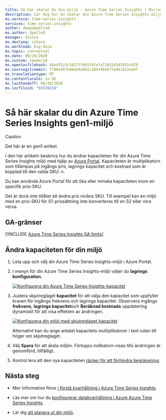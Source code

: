 ```yaml
---
title: Så här skalar du din miljö – Azure Time Series Insights | Microsoft Docs
description: Lär dig hur du skalar din Azure Time Series Insights miljö med hjälp av Azure Portal.
ms.service: time-series-insights
services: time-series-insights
author: deepakpalled
ms.author: dpalled
manager: diviso
ms.devlang: csharp
ms.workload: big-data
ms.topic: conceptual
ms.date: 09/29/2020
ms.custom: seodec18
ms.openlocfilehash: 0dadf523c5d17ffb91f4fefa71b52d1d1855c978
ms.sourcegitcommit: f796e1b7b46eb9a9b5c104348a673ad41422ea97
ms.translationtype: MT
ms.contentlocale: sv-SE
ms.lasthandoff: 09/30/2020
ms.locfileid: "91570218"
---
```

# <a name="how-to-scale-your-azure-time-series-insights-gen1-environment"></a>Så här skalar du din Azure Time Series Insights gen1-miljö

> [!CAUTION]
> Det här är en gen1-artikel.

I den här artikeln beskrivs hur du ändrar kapaciteten för din Azure Time Series Insights miljö med hjälp av [Azure Portal](https://portal.azure.com). Kapaciteten är multiplikatorn som tillämpas på ingångs pris, lagrings kapacitet och kostnad som är kopplad till den valda SKU: n.

Du kan använda Azure Portal för att öka eller minska kapaciteten inom en specifik pris-SKU.

Det är dock inte tillåtet att ändra pris nivåns SKU. Till exempel kan en miljö med en pris-SKU för S1-prissättning inte konverteras till en S2 eller vice versa.

## <a name="ga-limits"></a>GA-gränser

[!INCLUDE [Azure Time Series Insights GA limits](../../includes/time-series-insights-ga-limits.md)]

## <a name="change-the-capacity-of-your-environment"></a>Ändra kapaciteten för din miljö

1. Leta upp och välj din Azure Time Series Insights-miljö i Azure Portal.

1. I menyn för din Azure Time Series Insights-miljö väljer du **lagrings konfiguration**.

   [![Konfigurera din Azure Time Series Insights-kapacitet](media/scale-your-environment/scale-your-environment-configure.png)](media/scale-your-environment/scale-your-environment-configure.png#lightbox)

1. Justera skjutreglaget **kapacitet** för att välja den kapacitet som uppfyller kraven för ingångs frekvens och lagrings kapacitet. Observera ingångs **frekvens**, **lagrings kapacitet**och **Beräknad kostnads** uppdatering dynamiskt för att visa effekten av ändringen.

   [![Konfigurera din miljö med skjutreglaget kapacitet](media/scale-your-environment/scale-your-environment-slider.png)](media/scale-your-environment/scale-your-environment-slider.png#lightbox)

   Alternativt kan du ange antalet kapacitets multiplikatorer i text rutan till höger om skjutreglaget.

1. Välj **Spara** för att skala miljön. Förlopps indikatorn visas tills ändringen är genomförd, tillfälligt.

1. Kontrol lera att den nya kapaciteten [räcker för att förhindra begränsning](time-series-insights-diagnose-and-solve-problems.md).

## <a name="next-steps"></a>Nästa steg

- Mer information finns [i förstå kvarhållning i Azure Time Series Insights](time-series-insights-concepts-retention.md).

- Läs mer om hur du [konfigurerar datakvarhållning i Azure Azure Time Series Insights](time-series-insights-how-to-configure-retention.md).

- Lär dig [att planera ut din miljö](time-series-insights-environment-planning.md).
